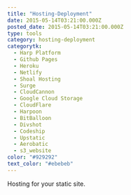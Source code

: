 ```yaml
---
title: "Hosting-Deployment"
date: 2015-05-14T03:21:00.000Z
posted_date: 2015-05-14T03:21:00.000Z
type: tools
category: hosting-deployment
categorytk:
  - Harp Platform
  - Github Pages
  - Heroku
  - Netlify
  - Shoal Hosting
  - Surge
  - CloudCannon
  - Google Cloud Storage
  - CloudFlare
  - Harpoon
  - BitBalloon
  - Divshot
  - Codeship
  - Upstatic
  - Aerobatic
  - s3_website
color: "#929292"
text_color: "#ebebeb"
---
```

Hosting for your static site.